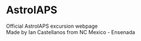 # AstroIAPS
Official AstroIAPS excursion webpage  
Made by Ian Castellanos from NC Mexico - Ensenada
